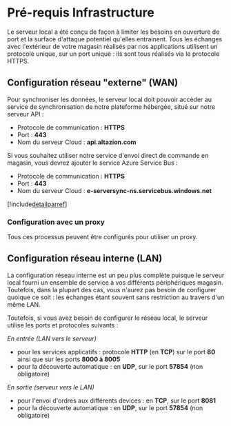 # Pré-requis Infrastructure

Le serveur local a été conçu de façon à limiter les besoins en ouverture de port et la surface d'attaque potentiel qu'elles entrainent. Tous les échanges avec l'extérieur de votre magasin réalisés par nos applications utilisent un protocole unique, sur un port unique : ils sont tous réalisés via le protocole HTTPS.

## Configuration réseau "externe" (WAN)

Pour synchroniser les données, le serveur local doit pouvoir accèder au service de synchronisation de notre plateforme hébergée, situé sur notre serveur API :

* Protocole de communication : **HTTPS**
* Port : **443**
* Nom du serveur Cloud : **api.altazion.com**

Si vous souhaitez utiliser notre service d'envoi direct de commande en magasin, vous devrez ajouter le service Azure Service Bus :

* Protocole de communication : **HTTPS**
* Port : **443**
* Nom du serveur Cloud : **e-serversync-ns.servicebus.windows.net**

[!include[detailparref](../onpremise/outgoing-network.include.md)]

### Configuration avec un proxy

Tous ces processus peuvent être configurés pour utiliser un proxy.

## Configuration réseau interne (LAN)

La configuration réseau interne est un peu plus complète puisque le serveur local fourni un ensemble de service à vos différents périphériques magasin. Toutefois, dans la plupart des cas, vous n'aurez pas besoin de configurer quoique ce soit : les échanges étant souvent sans restriction au travers d'un même LAN.

Toutefois, si vous avez besoin de configurer le réseau local, le serveur utilise les ports et protocoles suivants :

_En entrée (LAN vers le serveur)_

* pour les services applicatifs : protocole **HTTP** (en **TCP**) sur le port **80** ainsi que sur les ports **8000 à 8005**
* pour la découverte automatique : en **UDP**, sur le port **57854** (non obligatoire)

_En sortie (serveur vers le LAN)_

* pour l'envoi d'ordres aux différents devices : en **TCP**, sur le port **8081**
* pour la découverte automatique : en **UDP**, sur le port **57854** (non obligatoire)